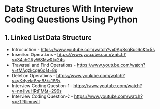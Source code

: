 # Data Structures With Interview Coding Questions Using Python

## 1. Linked List Data Structure 
  
  * Introduction - https://www.youtube.com/watch?v=0Ag8sqBuc6c&t=5s
  * Insertion Operations - https://www.youtube.com/watch?v=34ohGRyW8Mw&t=24s
  * Traversal and Find Operations - https://www.youtube.com/watch?v=tMAgzkcqe6o&t=8s
  * Deletion Operations - https://www.youtube.com/watch?v=yKNyxIe6oc8&t=166s
  * Interview Coding Question-1 - https://www.youtube.com/watch?v=nnJIvuHRtFM&t=296s
  * Interview Coding Question-2 - https://www.youtube.com/watch?v=z1fRlimnwII

